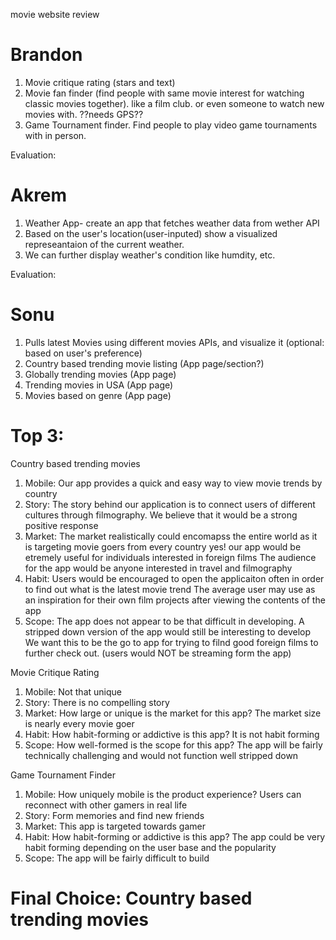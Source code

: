 movie website review
# Brandon
1. Movie critique rating (stars and text)
2. Movie fan finder (find people with same movie interest for watching classic movies together). like a film club. or even someone to watch new movies with. ??needs GPS??
3. Game Tournament finder. Find people to play video game tournaments with in person. 

Evaluation: 

# Akrem 
1. Weather App- create an app that fetches weather data from wether API
2. Based on the user's location(user-inputed) show a visualized represeantaion of the current weather.
3. We can further display weather's condition like humdity, etc.

Evaluation:


# Sonu
1. Pulls latest Movies using different movies APIs, and visualize it (optional: based on user's preference)
2. Country based trending movie listing (App page/section?)
3. Globally trending movies (App page)
4. Trending movies in USA (App page)
5. Movies based on genre (App page)


# Top 3:
Country based trending movies

1. Mobile:
  Our app provides a quick and easy way to view movie trends by country
2. Story:
  The story behind our application is to connect users of different cultures through filmography. We believe that it would be a strong positive response
3. Market:
  The market realistically could encomapss the entire world as it is targeting movie goers from every country
  yes! our app would be etremely useful for individuals interested in foreign films
  The audience for the app would be anyone interested in travel and filmography
4. Habit:
  Users would be encouraged to open the applicaiton often in order to find out what is the latest movie trend
  The average user may use as an inspiration for their own film projects after viewing the contents of the app
5. Scope:
  The app does not appear to be that difficult in developing.
  A stripped down version of the app would still be interesting to develop
  We want this to be the go to app for trying to filnd good foreign films to further check out. (users would NOT be streaming form the app)

Movie Critique Rating

1. Mobile: 
  Not that unique
2. Story:
  There is no compelling story
4. Market: How large or unique is the market for this app?
  The market size is nearly every movie goer
5. Habit: How habit-forming or addictive is this app?
  It is not habit forming
6. Scope: How well-formed is the scope for this app?
  The app will be fairly technically challenging and would not function well stripped down

Game Tournament Finder

1. Mobile: How uniquely mobile is the product experience?
  Users can reconnect with other gamers in real life
2. Story:
   Form memories and find new friends
3. Market: 
  This app is targeted towards gamer 
4. Habit: How habit-forming or addictive is this app?
  The app could be very habit forming depending on the user base and the popularity
5. Scope: 
  The app will be fairly difficult to build

# Final Choice: Country based trending movies

